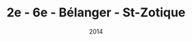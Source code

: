---
title: '2e - 6e - Bélanger - St-Zotique'
date: '2014'
type: ruelle_verte
district: rosemont
position: { lng: -73.59392289904288, lat: 45.55342734742703 }
---